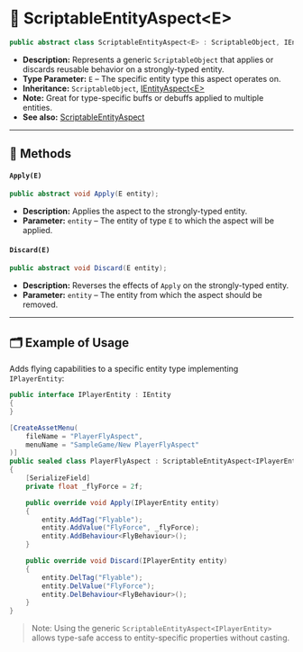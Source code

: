 # 🧩 ScriptableEntityAspect&lt;E&gt;

```csharp
public abstract class ScriptableEntityAspect<E> : ScriptableObject, IEntityAspect<E> where E : IEntity
```

- **Description:** Represents a generic `ScriptableObject` that applies or discards reusable behavior on a strongly-typed entity.
- **Type Parameter:** `E` – The specific entity type this aspect operates on.
- **Inheritance:** `ScriptableObject`, [IEntityAspect&lt;E&gt;](IEntityAspect%601.md)
- **Note:** Great for type-specific buffs or debuffs applied to multiple entities.
- **See also:** [ScriptableEntityAspect](ScriptableEntityAspect.md)

---

## 🏹 Methods

#### `Apply(E)`

```csharp
public abstract void Apply(E entity);
```

- **Description:** Applies the aspect to the strongly-typed entity.
- **Parameter:** `entity` – The entity of type `E` to which the aspect will be applied.

#### `Discard(E)`

```csharp
public abstract void Discard(E entity);
```

- **Description:** Reverses the effects of `Apply` on the strongly-typed entity.
- **Parameter:** `entity` – The entity from which the aspect should be removed.

---

## 🗂 Example of Usage

Adds flying capabilities to a specific entity type implementing `IPlayerEntity`:

```csharp
public interface IPlayerEntity : IEntity
{
}
```

```csharp
[CreateAssetMenu(
    fileName = "PlayerFlyAspect",
    menuName = "SampleGame/New PlayerFlyAspect"
)]
public sealed class PlayerFlyAspect : ScriptableEntityAspect<IPlayerEntity>
{
    [SerializeField]
    private float _flyForce = 2f;

    public override void Apply(IPlayerEntity entity)
    {
        entity.AddTag("Flyable");
        entity.AddValue("FlyForce", _flyForce);
        entity.AddBehaviour<FlyBehaviour>();
    }

    public override void Discard(IPlayerEntity entity)
    {
        entity.DelTag("Flyable");
        entity.DelValue("FlyForce");
        entity.DelBehaviour<FlyBehaviour>();
    }
}
```

> Note: Using the generic `ScriptableEntityAspect<IPlayerEntity>` allows type-safe access to entity-specific properties without casting.